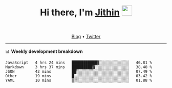 <h1 align="center">Hi there, I'm <a href="https://jithset.github.io/" target="_blank">Jithin</a> <img
src="https://github.com/blackcater/blackcater/raw/main/images/Hi.gif" height="32" /></h1>

<br />

<p align="center">
  <a href="https://jithset.github.io">Blog</a> •
  <a href="https://twitter.com/jithset">Twitter</a>
</p>

---

📊 **Weekly development breakdown**

<!--START_SECTION:waka-->

```text
JavaScript   4 hrs 24 mins   ███████████▓░░░░░░░░░░░░░   46.81 %
Markdown     3 hrs 37 mins   █████████▓░░░░░░░░░░░░░░░   38.48 %
JSON         42 mins         ██░░░░░░░░░░░░░░░░░░░░░░░   07.49 %
Other        19 mins         █░░░░░░░░░░░░░░░░░░░░░░░░   03.42 %
YAML         10 mins         ▒░░░░░░░░░░░░░░░░░░░░░░░░   01.88 %
```

<!--END_SECTION:waka-->

